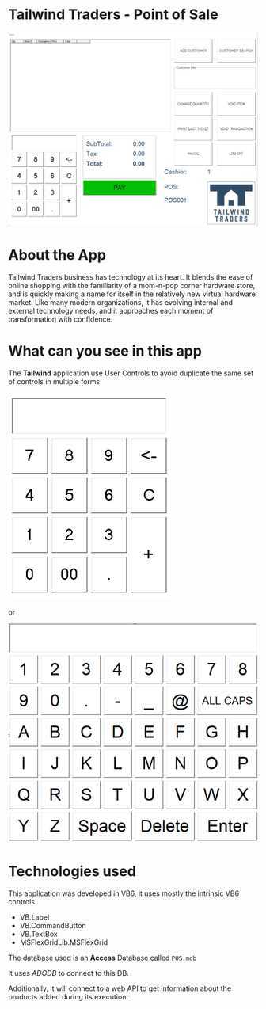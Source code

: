 # Tailwind Traders - Point of Sale
![TailwindMainMenu](./Media/Main.png)

# About the App

Tailwind Traders business has technology at its heart. It blends the ease of online shopping with the familiarity of a mom-n-pop corner hardware store, and is quickly making a name for itself in the relatively new virtual hardware market. Like many modern organizations, it has evolving internal and external technology needs, and it approaches each moment of transformation with confidence.

# What can you see in this app

The **Tailwind** application use User Controls to avoid duplicate the same set of controls in multiple forms.

![NumPad](./Media/NumPad.png)

or

![LettersPad](./Media/LettersPad.png)

# Technologies used

This application was developed in VB6, it uses mostly the intrinsic VB6 controls.
- VB.Label
- VB.CommandButton
- VB.TextBox
- MSFlexGridLib.MSFlexGrid

The database used is an **Access** Database called `POS.mdb`

It uses *ADODB* to connect to this DB.

Additionally, it will connect to a web API to get information about the products added during its execution.